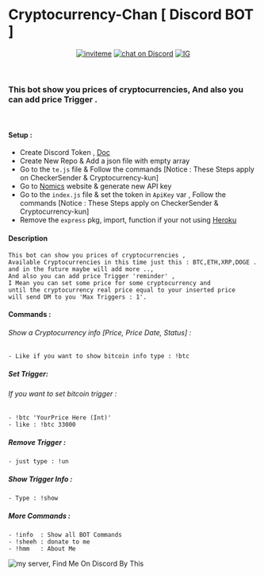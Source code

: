 # Cryptocurrency-Chan [ Discord BOT ]
<p align="center">
<a href="https://discord.com/api/oauth2/authorize?client_id=847672591468724234&permissions=8&scope=bot" target="_blank" rel="nofollow"><img src="https://camo.githubusercontent.com/df1a45cbf84857f14c8c4efa6da1941ae1bf38c98e3825c3dc3ecad528585cbd/68747470733a2f2f696d672e736869656c64732e696f2f7374617469632f76313f7374796c653d666c6174266c6f676f3d646973636f7264266c6f676f436f6c6f723d464646266c6162656c3d266d6573736167653d696e766974652532306d6526636f6c6f723d373238394441" alt="inviteme" data-canonical-src="https://img.shields.io/static/v1?style=flat&amp;logo=discord&amp;logoColor=FFF&amp;label=&amp;message=invite%20me&amp;color=7289DA" style="max-width:100%;"></a>
<a href="https://discord.gg/tjFkhnewwW" rel="nofollow" target="_blank">
        <img src="https://img.shields.io/discord/723932466251038751?logo=discord" alt="chat on Discord" data-canonical-src="https://img.shields.io/discord/723932466251038751?logo=discord" style="max-width:100%;"></a>
        <a href="https://www.instagram.com/ccbot_" style="height:1px">
                <img src="https://img.shields.io/badge/Instagram-E4405F?style=for-the-badge&logo=instagram&logoColor=white" alt="IG">
        </a>
</p><br>


### This bot show you prices of cryptocurrencies, And also you can add price Trigger .

<br>


#### Setup :
   - Create Discord Token , [Doc](https://docs.github.com/en/github/authenticating-to-github/keeping-your-account-and-data-secure/creating-a-personal-access-token)
   - Create New Repo & Add a json file with empty array 
   - Go to the `te.js` file & Follow the commands [Notice : These Steps apply on CheckerSender & Cryptocurrency-kun]
   - Go to [Nomics](https://p.nomics.com/pricing#free-plan) website & generate new API key
   - Go to the `index.js` file & set the token in `ApiKey` var ,  Follow the commands [Notice : These Steps apply on CheckerSender & Cryptocurrency-kun]
   - Remove the `express` pkg, import, function if your not using [Heroku](https://heroku.com/)

#### Description
```
This bot can show you prices of cryptocurrencies ,
Available Cryptocurrencies in this time just this : BTC,ETH,XRP,DOGE . 
and in the future maybe will add more ..,
And also you can add price Trigger 'reminder' ,
I Mean you can set some price for some cryptocurrency and 
until the cryptocurrency real price equal to your inserted price 
will send DM to you 'Max Triggers : 1'.
```
#### Commands :
   ###### Show a Cryptocurrency info [Price, Price Date, Status] :
    - Like if you want to show bitcoin info type : !btc
##### Set Trigger:
   ###### If you want to set bitcoin trigger : 
    - !btc 'YourPrice Here (Int)'
    - like : !btc 33000
##### Remove Trigger :
    - just type : !un
##### Show Trigger Info :
    - Type : !show
##### More Commands :
    - !info  : Show all BOT Commands
    - !sheeh : donate to me
    - !hmm   : About Me

<img src="https://discordapp.com/api/guilds/723932466251038751/widget.png?style=banner3" alt="my server, Find Me On Discord By This"/>

